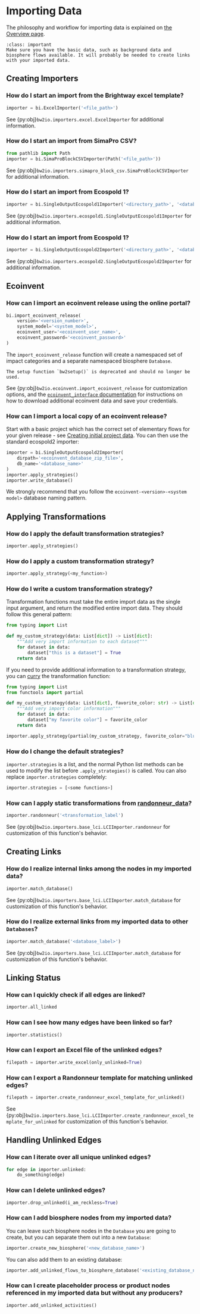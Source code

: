 # Importing Data

The philosophy and workflow for importing data is explained on [the Overview page](../overview/index.md).

```{admonition} Before starting an Import
:class: important
Make sure you have the basic data, such as background data and biosphere flows available. It will probably be needed to create links with your imported data.
```

## Creating Importers

### How do I start an import from the Brightway excel template?

```python
importer = bi.ExcelImporter('<file_path>')
```

See {py:obj}`bw2io.importers.excel.ExcelImporter` for additional information.

### How do I start an import from SimaPro CSV?

```python
from pathlib import Path
importer = bi.SimaProBlockCSVImporter(Path('<file_path>'))
```

See {py:obj}`bw2io.importers.simapro_block_csv.SimaProBlockCSVImporter` for additional information.

### How do I start an import from Ecospold 1?

```python
importer = bi.SingleOutputEcospold1Importer('<directory_path>', '<database_name>')
```

See {py:obj}`bw2io.importers.ecospold1.SingleOutputEcospold1Importer` for additional information.

### How do I start an import from Ecospold 1?

```python
importer = bi.SingleOutputEcospold2Importer('<directory_path>', '<database_name>')
```

See {py:obj}`bw2io.importers.ecospold2.SingleOutputEcospold2Importer` for additional information.

## Ecoinvent

### How can I import an ecoinvent release using the online portal?

```python
bi.import_ecoinvent_release(
    version='<version_number>',
    system_model='<system_model>',
    ecoinvent_user='<ecoinvent_user_name>',
    ecoinvent_password='<ecoinvent_password>'
)
```

The `import_ecoinvent_release` function will create a namespaced set of impact categories and a separate namespaced biosphere `Database`.

```{warning}
The setup function `bw2setup()` is deprecated and should no longer be used.
```

See {py:obj}`bw2io.ecoinvent.import_ecoinvent_release` for customization options, and the [`ecoinvent_interface` documentation](https://github.com/brightway-lca/ecoinvent_interface/?tab=readme-ov-file#authentication-via-settings-object) for instructions on how to download additional ecoinvent data and save your credentials.

### How can I import a local copy of an ecoinvent release?

Start with a basic project which has the correct set of elementary flows for your given release - see [Creating initial project data](initial-project-data). You can then use the standard ecospold2 importer:

```python
importer = bi.SingleOutputEcospold2Importer(
    dirpath='<ecoinvent_database_zip_file>',
    db_name='<database_name>'
)
importer.apply_strategies()
importer.write_database()
```

We strongly recommend that you follow the `ecoinvent-<version>-<system model>` database naming pattern.

## Applying Transformations

### How do I apply the default transformation strategies?

```python
importer.apply_strategies()
```

### How do I apply a custom transformation strategy?

```python
importer.apply_strategy(<my_function>)
```

### How do I write a custom transformation strategy?

Transformation functions must take the entire import data as the single input argument, and return the modified entire import data. They should follow this general pattern:

```python
from typing import List

def my_custom_strategy(data: List[dict]) -> List[dict]:
    """Add very import information to each dataset"""
    for dataset in data:
        dataset["this is a dataset"] = True
    return data
```

If you need to provide additional information to a transformation strategy, you can [curry](https://en.wikipedia.org/wiki/Currying) the transformation function:

```python
from typing import List
from functools import partial

def my_custom_strategy(data: List[dict], favorite_color: str) -> List[dict]:
    """Add very import color information"""
    for dataset in data:
        dataset["my favorite color"] = favorite_color
    return data

importer.apply_strategy(partial(my_custom_strategy, favorite_color="blue"))
```

### How do I change the default strategies?

`importer.strategies` is a list, and the normal Python list methods can be used to modify the list before `.apply_strategies()` is called. You can also replace `importer.strategies` completely:

```python
importer.strategies = [<some functions>]
```

### How can I apply static transformations from [randonneur_data](https://github.com/brightway-lca/randonneur_data)?

```python
importer.randonneur('<transformation_label')
```

See {py:obj}`bw2io.importers.base_lci.LCIImporter.randonneur` for customization of this function's behavior.

## Creating Links

### How do I realize internal links among the nodes in my imported data?

```python
importer.match_database()
```

See {py:obj}`bw2io.importers.base_lci.LCIImporter.match_database` for customization of this function's behavior.

### How do I realize external links from my imported data to other `Databases`?

```python
importer.match_database('<database_label>')
```

See {py:obj}`bw2io.importers.base_lci.LCIImporter.match_database` for customization of this function's behavior.

## Linking Status

### How can I quickly check if all edges are linked?

```python
importer.all_linked
```

### How can I see how many edges have been linked so far?

```python
importer.statistics()
```

### How can I export an Excel file of the unlinked edges?

```python
filepath = importer.write_excel(only_unlinked=True)
```

### How can I export a Randonneur template for matching unlinked edges?

```python
filepath = importer.create_randonneur_excel_template_for_unlinked()
```

See {py:obj}`bw2io.importers.base_lci.LCIImporter.create_randonneur_excel_template_for_unlinked` for customization of this function's behavior.

## Handling Unlinked Edges

### How can I iterate over all unique unlinked edges?

```python
for edge in importer.unlinked:
    do_something(edge)
```

### How can I delete unlinked edges?

```python
importer.drop_unlinked(i_am_reckless=True)
```

### How can I add biosphere nodes from my imported data?

You can leave such biosphere nodes in the `Database` you are going to create, but you can separate them out into a new `Database`:

```python
importer.create_new_biosphere('<new_database_name>')
```

You can also add them to an existing database:

```python
importer.add_unlinked_flows_to_biosphere_database('<existing_database_name>')
```

### How can I create placeholder process or product nodes referenced in my imported data but without any producers?

```python
importer.add_unlinked_activities()
```
